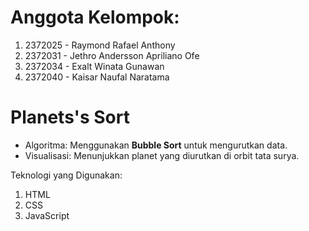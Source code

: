 # Anggota Kelompok:
1. 2372025 - Raymond Rafael Anthony
2. 2372031 - Jethro Andersson Apriliano Ofe
3. 2372034 - Exalt Winata Gunawan
4. 2372040 - Kaisar Naufal Naratama

# Planets's Sort
* Algoritma: Menggunakan **Bubble Sort** untuk mengurutkan data.
* Visualisasi: Menunjukkan planet yang diurutkan di orbit tata surya.

Teknologi yang Digunakan:
1. HTML
2. CSS
3. JavaScript
